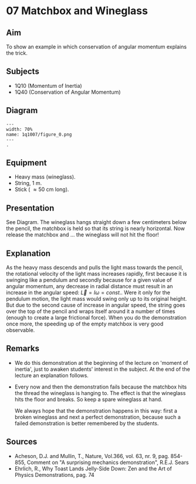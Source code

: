 # 07 Matchbox and Wineglass 
    
## Aim   
To show an example in which conservation of angular momentum explains the trick.    
  
## Subjects   
* 1Q10 (Momentum of Inertia) 
* 1Q40 (Conservation of Angular Momentum)   

## Diagram
   
```{figure} figures/figure_0.png  
---  
width: 70%  
name: 1q1007/figure_0.png  
---  
. 
```

## Equipment
- Heavy mass (wineglass).
- String, $1 \mathrm{~m}$.
- Stick ( $\approx 50 \mathrm{~cm}$ long).
  
## Presentation   
 See Diagram. The wineglass hangs straight down a few centimeters below the pencil, the matchbox is held so that its string is nearly horizontal. Now release the matchbox and ... the wineglass will not hit the floor!    
  
## Explanation   
As the heavy mass descends and pulls the light mass towards the pencil, the rotational velocity of the light mass increases rapidly, first because it is swinging like a pendulum and secondly because for a given value of angular momentum, any decrease in radial distance must result in an increase in the angular speed: $\vec{L}=I \omega=const.$. Were it only for the pendulum motion, the light mass would swing only up to its original height. But due to the second cause of increase in angular speed, the string goes over the top of the pencil and wraps itself around it a number of times (enough to create a large frictional force). When you do the demonstration once more, the speeding up of the empty matchbox is very good observable. 
  
## Remarks
- We do this demonstration at the beginning of the lecture on 'moment of inertia', just to awaken students' interest in the subject. At the end of the lecture an explanation follows.
- Every now and then the demonstration fails because the matchbox hits the thread the wineglass is hanging to. The effect is that the wineglass hits the floor and breaks. So keep a spare wineglass at hand.  

    We always hope that the demonstration happens in this way: first a broken wineglass and next a perfect demonstration, because such a failed demonstration is better remembered by the students.
   
  
## Sources
 *  Acheson, D.J. and Mullin, T., Nature, Vol.366, vol. 63, nr. 9, pag. 854-855, Comment on "A surprising mechanics demonstration", R.E.J. Sears 
 *  Ehrlich, R., Why Toast Lands Jelly-Side Down: Zen and the Art of Physics Demonstrations, pag. 74
  
